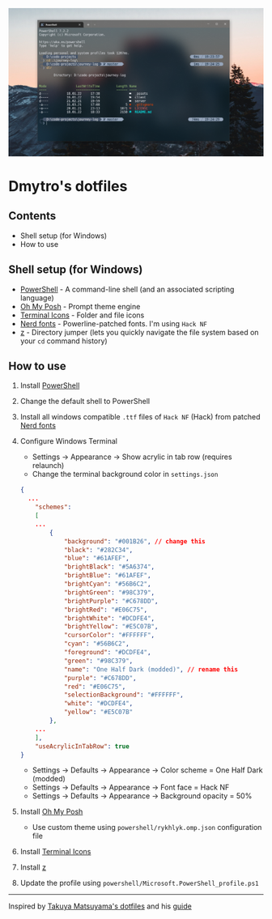 ![powershell screenshot](./_images/screenshot-1.png)

# Dmytro's dotfiles

## Contents

- Shell setup (for Windows)
- How to use

## Shell setup (for Windows)

- [PowerShell](https://github.com/PowerShell/PowerShell) - A command-line shell (and an associated scripting language)
- [Oh My Posh](https://ohmyposh.dev/) - Prompt theme engine
- [Terminal Icons](https://github.com/devblackops/Terminal-Icons) - Folder and file icons
- [Nerd fonts](https://www.nerdfonts.com/#home) - Powerline-patched fonts. I'm using `Hack NF`
- [z](https://github.com/badmotorfinger/z) - Directory jumper (lets you quickly navigate the file system based on your `cd` command history)

## How to use

1. Install [PowerShell](https://github.com/powershell/powershell)
2. Change the default shell to PowerShell
3. Install all windows compatible `.ttf` files of `Hack NF` (Hack) from patched [Nerd fonts](https://github.com/ryanoasis/nerd-fonts/releases)
4. Configure Windows Terminal

   - Settings -> Appearance -> Show acrylic in tab row (requires relaunch)
   - Change the terminal background color in `settings.json`

   ```json
   {
     ...
       "schemes":
       [
       ...
           {
               "background": "#001B26", // change this
               "black": "#282C34",
               "blue": "#61AFEF",
               "brightBlack": "#5A6374",
               "brightBlue": "#61AFEF",
               "brightCyan": "#56B6C2",
               "brightGreen": "#98C379",
               "brightPurple": "#C678DD",
               "brightRed": "#E06C75",
               "brightWhite": "#DCDFE4",
               "brightYellow": "#E5C07B",
               "cursorColor": "#FFFFFF",
               "cyan": "#56B6C2",
               "foreground": "#DCDFE4",
               "green": "#98C379",
               "name": "One Half Dark (modded)", // rename this
               "purple": "#C678DD",
               "red": "#E06C75",
               "selectionBackground": "#FFFFFF",
               "white": "#DCDFE4",
               "yellow": "#E5C07B"
           },
       ...
       ],
       "useAcrylicInTabRow": true
   }
   ```

   - Settings -> Defaults -> Appearance -> Color scheme = One Half Dark (modded)
   - Settings -> Defaults -> Appearance -> Font face = Hack NF
   - Settings -> Defaults -> Appearance -> Background opacity = 50%

5. Install [Oh My Posh](https://ohmyposh.dev/)

   - Use custom theme using `powershell/rykhlyk.omp.json` configuration file

6. Install [Terminal Icons](https://github.com/devblackops/Terminal-Icons)
7. Install [z](https://github.com/badmotorfinger/z)
8. Update the profile using `powershell/Microsoft.PowerShell_profile.ps1`

---

Inspired by [Takuya Matsuyama's dotfiles](https://github.com/craftzdog/dotfiles-public) and his [guide](https://www.youtube.com/watch?v=5-aK2_WwrmM&t=305s&ab_channel=devaslife)
